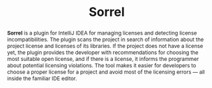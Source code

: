 ---
title: "Sorrel"
collection: tools
permalink: /tool/sorrel
tool: 'https://github.com/JetBrains-Research/sorrel'
video: 'https://www.youtube.com/watch?v=doUeAwPjcPE'
pdf: 'https://arxiv.org/abs/2107.13315'
paperurl: 'https://doi.org/10.1109/ICSME52107.2021.00059'
tag: 'A plugin for IntelliJ IDEA for managing licenses and detecting license incompatibilities.'
award: '🏆 Best Tool Demo Award 🏆'
abstract: '<p><b>Sorrel</b> is a plugin for IntelliJ IDEA for managing licenses and detecting license incompatibilities. The plugin scans the project in search of information about the project license and licenses of its libraries. If the project does not have a license yet, the plugin provides the developer with recommendations for choosing the most suitable open license, and if there is a license, it informs the programmer about potential licensing violations. The tool makes it easier for developers to choose a proper license for a project and avoid most of the licensing errors — all inside the familiar IDE editor.</p>'
---